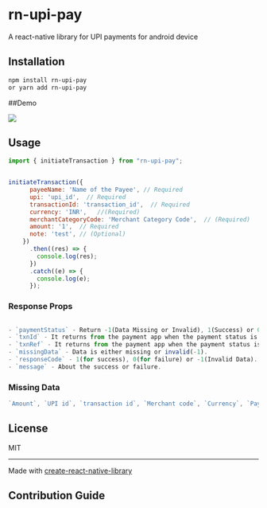 # rn-upi-pay
A react-native library for UPI payments for android device
## Installation

```sh
npm install rn-upi-pay 
or yarn add rn-upi-pay
```
##Demo

![](https://media.giphy.com/media/Ei4GF0b0tpkxLQEhwR/giphy.gif)
## Usage

```js
import { initiateTransaction } from "rn-upi-pay";


initiateTransaction({
      payeeName: 'Name of the Payee', // Required 
      upi: 'upi_id',  // Required
      transactionId: 'transaction_id',  // Required
      currency: 'INR',   //(Required)
      merchantCategoryCode: 'Merchant Category Code',  // (Required)      
      amount: '1',  // Required
      note: 'test', // (Optional)
    })
      .then((res) => {
        console.log(res);
      })
      .catch((e) => {
        console.log(e);
      });
```

### Response Props

```js

- `paymentStatus` - Return -1(Data Missing or Invalid), 1(Success) or 0(Failure).
- `txnId` - It returns from the payment app when the payment status is 1 or 0.
- `txnRef` - It returns from the payment app when the payment status is 1 or 0.
- `missingData` - Data is either missing or invalid(-1).
- `responseCode` - 1(for success), 0(for failure) or -1(Invalid Data).
- `message` - About the success or failure.
```


### Missing Data

```js
`Amount`, `UPI id`, `transaction id`, `Merchant code`, `Currency`, `Payee name`
```

## License

MIT

---

Made with [create-react-native-library](https://github.com/callstack/react-native-builder-bob)

## Contribution Guide

